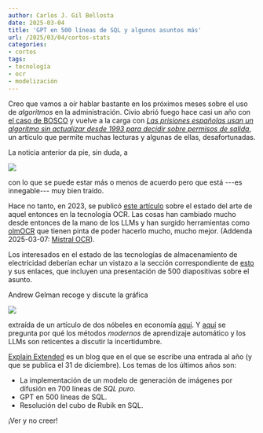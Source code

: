 ```yaml
---
author: Carlos J. Gil Bellosta
date: 2025-03-04
title: 'GPT en 500 líneas de SQL y algunos asuntos más'
url: /2025/03/04/cortos-stats
categories:
- cortos
tags:
- tecnología
- ocr
- modelización
---
```


Creo que vamos a oír hablar bastante en los próximos meses sobre el uso de _algoritmos_ en la administración. Civio abrió fuego hace casi un año con [el caso de BOSCO](/2024/05/16/sentencia-bono-social-luz-i) y vuelve a la carga con
[_Las prisiones españolas usan un algoritmo sin actualizar desde 1993 para decidir sobre permisos de salida_](https://civio.es/justicia/2025/02/26/las-prisiones-espanolas-usan-un-algoritmo-sin-actualizar-desde-1993-para-decidir-sobre-permisos-de-salida/),
un artículo que permite muchas lecturas y algunas de ellas, desafortunadas.

La noticia anterior da pie, sin duda, a

![](/wp-uploads/2025/computer-accountable.png#center)

con lo que se puede estar más o menos de acuerdo pero que está ---es innegable--- muy bien traído.

Hace no tanto, en 2023, se publicó [este artículo](https://source.opennews.org/articles/our-search-best-ocr-tool-2023/) sobre el estado del arte de aquel entonces en la tecnología OCR. Las cosas han cambiado mucho desde entonces de la mano de los LLMs y han surgido herramientas como [olmOCR](https://simonwillison.net/2025/Feb/26/olmocr/) que tienen pinta de poder hacerlo mucho, mucho mejor. (Addenda 2025-03-07: [Mistral OCR](https://mistral.ai/fr/news/mistral-ocr)).

Los interesados en el estado de las tecnologías de almacenamiento de electricidad deberían echar un vistazo a la sección correspondiente de [esto](https://www.construction-physics.com/p/reading-list-022225) y sus enlaces, que incluyen una presentación de 500 diapositivas sobre el asunto.

Andrew Gelman recoge y discute la gráfica

![](/wp-uploads/2025/low-r2.png#center)

extraída de un artículo de dos nóbeles en economía [aquí](https://statmodeling.stat.columbia.edu/2025/02/28/the-r-squared-on-this-is-kinda-low-no/). Y
[aquí](https://statmodeling.stat.columbia.edu/2025/02/22/why-dont-machine-learning-and-large-language-model-evaluations-report-uncertainty/)
se pregunta por qué los métodos _modernos_ de aprendizaje automático y los LLMs son reticentes a discutir la incertidumbre.

[Explain Extended](https://explainextended.com/) es un blog que en el que se escribe una entrada al año (y que se publica el 31 de diciembre). Los temas de los últimos años son:
- La implementación de un modelo de generación de imágenes por difusión en 700 líneas de _SQL puro_.
- GPT en 500 líneas de SQL.
- Resolución del cubo de Rubik en SQL.

¡Ver y no creer!